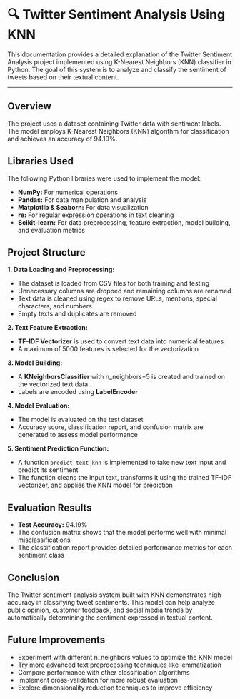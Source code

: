 # 🔍 Twitter Sentiment Analysis Using KNN

This documentation provides a detailed explanation of the Twitter Sentiment Analysis project implemented using K-Nearest Neighbors (KNN) classifier in Python. The goal of this system is to analyze and classify the sentiment of tweets based on their textual content.

---

## Overview

The project uses a dataset containing Twitter data with sentiment labels. The model employs K-Nearest Neighbors (KNN) algorithm for classification and achieves an accuracy of 94.19%.

## Libraries Used

The following Python libraries were used to implement the model:

- **NumPy:** For numerical operations
- **Pandas:** For data manipulation and analysis
- **Matplotlib & Seaborn:** For data visualization
- **re:** For regular expression operations in text cleaning
- **Scikit-learn:** For data preprocessing, feature extraction, model building, and evaluation metrics

## Project Structure

**1. Data Loading and Preprocessing:**
- The dataset is loaded from CSV files for both training and testing
- Unnecessary columns are dropped and remaining columns are renamed
- Text data is cleaned using regex to remove URLs, mentions, special characters, and numbers
- Empty texts and duplicates are removed

**2. Text Feature Extraction:**
- **TF-IDF Vectorizer** is used to convert text data into numerical features
- A maximum of 5000 features is selected for the vectorization

**3. Model Building:**
- A **KNeighborsClassifier** with n_neighbors=5 is created and trained on the vectorized text data
- Labels are encoded using **LabelEncoder**

**4. Model Evaluation:**
- The model is evaluated on the test dataset
- Accuracy score, classification report, and confusion matrix are generated to assess model performance

**5. Sentiment Prediction Function:**
- A function `predict_text_knn` is implemented to take new text input and predict its sentiment
- The function cleans the input text, transforms it using the trained TF-IDF vectorizer, and applies the KNN model for prediction

## Evaluation Results

- **Test Accuracy:** 94.19%
- The confusion matrix shows that the model performs well with minimal misclassifications
- The classification report provides detailed performance metrics for each sentiment class

## Conclusion

The Twitter sentiment analysis system built with KNN demonstrates high accuracy in classifying tweet sentiments. This model can help analyze public opinion, customer feedback, and social media trends by automatically determining the sentiment expressed in textual content.

## Future Improvements

- Experiment with different n_neighbors values to optimize the KNN model
- Try more advanced text preprocessing techniques like lemmatization
- Compare performance with other classification algorithms
- Implement cross-validation for more robust evaluation
- Explore dimensionality reduction techniques to improve efficiency
